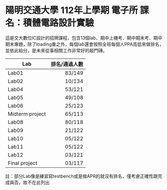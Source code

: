 # 陽明交通大學 112年上學期 電子所 課名：積體電路設計實驗

這是交大數位IC設計的招牌課程，包含13個lab、期中上機考、期中期末考、期中期末專題，除了loading重之外，每個lab還會按照全班每個人PPA高低來做排名，並依此給分，是未來從事相關工作非常好的敲門磚。


|Lab  |排名/通過人數|
|------|------:|
|Lab01|83/149|
|Lab02|10/134|
|Lab04|53/121|
|Lab05|49/108|
|Lab06|25/123|
|Midterm project|65/113|
|Lab08|80/118|
|Lab09|21/122|
|Lab10|05/122|
|Lab11|05/122|
|Lab12|03/121|
|Final project| 03/117|

註：部分Lab像是練習寫testbench或是做APR的就沒有排名，僅考慮正確性跟完成與否，故不在此列出
